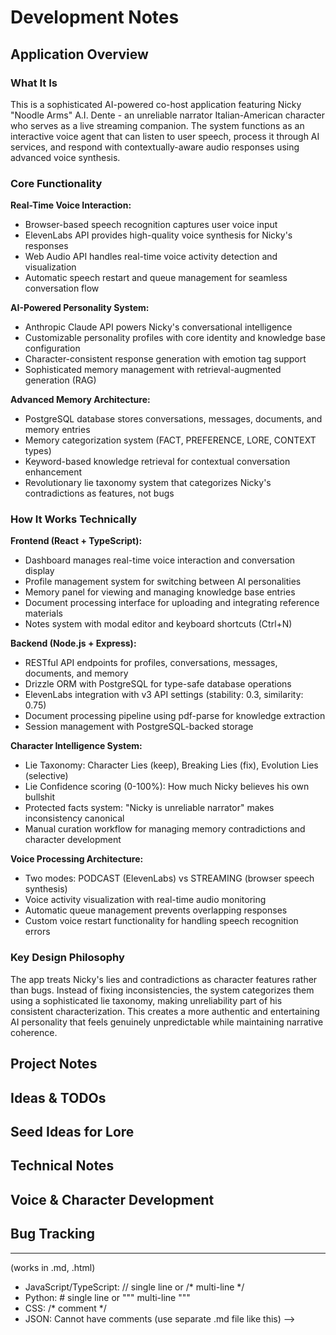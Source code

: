 # Development Notes

<!-- This is a comment in Markdown - won't be visible when rendered -->

## Application Overview

### What It Is
This is a sophisticated AI-powered co-host application featuring Nicky "Noodle Arms" A.I. Dente - an unreliable narrator Italian-American character who serves as a live streaming companion. The system functions as an interactive voice agent that can listen to user speech, process it through AI services, and respond with contextually-aware audio responses using advanced voice synthesis.

### Core Functionality
**Real-Time Voice Interaction:**
- Browser-based speech recognition captures user voice input
- ElevenLabs API provides high-quality voice synthesis for Nicky's responses
- Web Audio API handles real-time voice activity detection and visualization
- Automatic speech restart and queue management for seamless conversation flow

**AI-Powered Personality System:**
- Anthropic Claude API powers Nicky's conversational intelligence
- Customizable personality profiles with core identity and knowledge base configuration
- Character-consistent response generation with emotion tag support
- Sophisticated memory management with retrieval-augmented generation (RAG)

**Advanced Memory Architecture:**
- PostgreSQL database stores conversations, messages, documents, and memory entries
- Memory categorization system (FACT, PREFERENCE, LORE, CONTEXT types)
- Keyword-based knowledge retrieval for contextual conversation enhancement
- Revolutionary lie taxonomy system that categorizes Nicky's contradictions as features, not bugs

### How It Works Technically
**Frontend (React + TypeScript):**
- Dashboard manages real-time voice interaction and conversation display
- Profile management system for switching between AI personalities
- Memory panel for viewing and managing knowledge base entries
- Document processing interface for uploading and integrating reference materials
- Notes system with modal editor and keyboard shortcuts (Ctrl+N)

**Backend (Node.js + Express):**
- RESTful API endpoints for profiles, conversations, messages, documents, and memory
- Drizzle ORM with PostgreSQL for type-safe database operations
- ElevenLabs integration with v3 API settings (stability: 0.3, similarity: 0.75)
- Document processing pipeline using pdf-parse for knowledge extraction
- Session management with PostgreSQL-backed storage

**Character Intelligence System:**
- Lie Taxonomy: Character Lies (keep), Breaking Lies (fix), Evolution Lies (selective)
- Lie Confidence scoring (0-100%): How much Nicky believes his own bullshit
- Protected facts system: "Nicky is unreliable narrator" makes inconsistency canonical
- Manual curation workflow for managing memory contradictions and character development

**Voice Processing Architecture:**
- Two modes: PODCAST (ElevenLabs) vs STREAMING (browser speech synthesis)
- Voice activity visualization with real-time audio monitoring
- Automatic queue management prevents overlapping responses
- Custom voice restart functionality for handling speech recognition errors

### Key Design Philosophy
The app treats Nicky's lies and contradictions as character features rather than bugs. Instead of fixing inconsistencies, the system categorizes them using a sophisticated lie taxonomy, making unreliability part of his consistent characterization. This creates a more authentic and entertaining AI personality that feels genuinely unpredictable while maintaining narrative coherence.

## Project Notes
<!-- Add your development notes below -->

## Ideas & TODOs
<!-- 
Multi-line comment example:
- This won't show up in rendered view
- Great for temporary thoughts
- Can include code snippets safely
-->

## Seed Ideas for Lore
<!-- 
Place potential lore seeds here:
- Cousin Tony got busted selling fake parmesan again
- The Marinelli family opened a competing streaming setup
- Aunt Francesca's restaurant failed another health inspection
-->

## Technical Notes
<!-- 
Code examples and snippets can go here safely:
```javascript
// This code won't execute because it's in a comment block
console.log("This is just documentation");
```
-->

## Voice & Character Development
<!-- Add character notes and voice development ideas -->

## Bug Tracking
<!-- Track issues and fixes -->

---
<!-- 
COMMENTING GUIDE:
- HTML comments: <!-- comment here --> (works in .md, .html)
- JavaScript/TypeScript: // single line or /* multi-line */  
- Python: # single line or """ multi-line """
- CSS: /* comment */
- JSON: Cannot have comments (use separate .md file like this)
-->